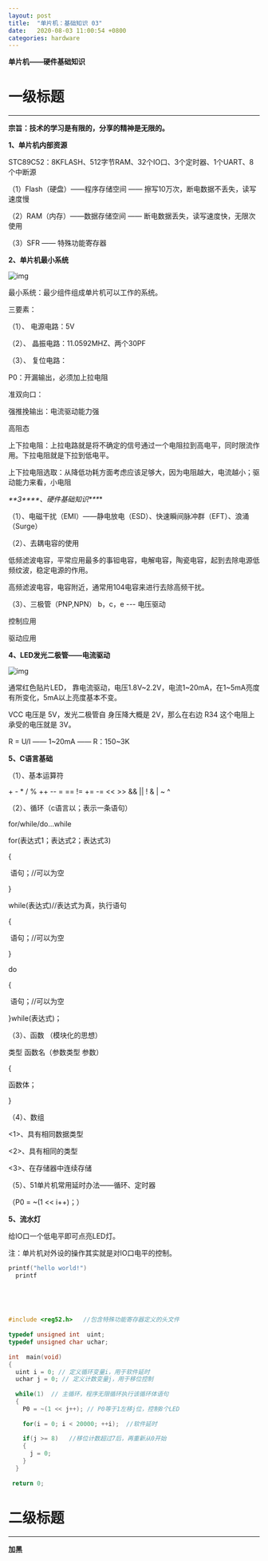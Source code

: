```yaml
---
layout: post
title:  "单片机：基础知识 03"
date:   2020-08-03 11:00:54 +0800
categories: hardware
---
```


**单片机——硬件基础知识**
# 一级标题
---

**宗旨：技术的学习是有限的，分享的精神是无限的。**

**1、单片机内部资源**

STC89C52：8KFLASH、512字节RAM、32个IO口、3个定时器、1个UART、8个中断源

（1）Flash（硬盘）——程序存储空间 —— 擦写10万次，断电数据不丢失，读写速度慢

（2）RAM（内存）——数据存储空间 —— 断电数据丢失，读写速度快，无限次使用

（3）SFR —— 特殊功能寄存器

 

**2、单片机最小系统**

![img](https://img-blog.csdn.net/20160304112618810?watermark/2/text/aHR0cDovL2Jsb2cuY3Nkbi5uZXQv/font/5a6L5L2T/fontsize/400/fill/I0JBQkFCMA==/dissolve/70/gravity/Center)



最小系统：最少组件组成单片机可以工作的系统。

三要素：

（1）、 电源电路：5V

（2）、 晶振电路：11.0592MHZ、两个30PF

（3）、 复位电路：

P0：开漏输出，必须加上拉电阻

准双向口：

强推挽输出：电流驱动能力强

高阻态

上下拉电阻：上拉电路就是将不确定的信号通过一个电阻拉到高电平，同时限流作用。下拉电阻就是下拉到低电平。

上下拉电阻选取：从降低功耗方面考虑应该足够大，因为电阻越大，电流越小；驱动能力来看，小电阻

 

***\**\*3\*\*\*\*、硬件基础知识\*\**\***

（1）、电磁干扰（EMI）——静电放电（ESD）、快速瞬间脉冲群（EFT）、浪涌（Surge）

（2）、去耦电容的使用

低频滤波电容，平常应用最多的事钽电容，电解电容，陶瓷电容，起到去除电源低频纹波，稳定电源的作用。

高频滤波电容，电容附近，通常用104电容来进行去除高频干扰。

（3）、三极管（PNP,NPN） b，c，e  --- 电压驱动

  控制应用

  驱动应用

 

**4、LED发光二极管——电流驱动**

![img](https://img-blog.csdn.net/20160304112600808?watermark/2/text/aHR0cDovL2Jsb2cuY3Nkbi5uZXQv/font/5a6L5L2T/fontsize/400/fill/I0JBQkFCMA==/dissolve/70/gravity/Center)



通常红色贴片LED， 靠电流驱动，电压1.8V~2.2V，电流1~20mA，在1~5mA亮度有所变化，5mA以上亮度基本不变。

 

VCC 电压是 5V，发光二极管自
身压降大概是 2V，那么在右边 R34 这个电阻上承受的电压就是 3V。

R = U/I  —— 1~20mA —— R：150~3K

 

**5、C语言基础**

（1）、基本运算符

\+ -  *  /  %  ++  --   =  ==  !=  +=  -=  <<  >>  &&  ||  !  &  |  ~  ^

（2）、循环（c语言以；表示一条语句）

for/while/do...while

for(表达式1；表达式2；表达式3)

{

​    语句；//可以为空

}

while(表达式)//表达式为真，执行语句

{

​    语句；//可以为空

}

do

{

​    语句；//可以为空



}while(表达式)；

（3）、函数 （模块化的思想）

类型  函数名（参数类型 参数）

{

  函数体；

}

（4）、数组

   <1>、具有相同数据类型

   <2>、具有相同的类型

   <3>、在存储器中连续存储

（5）、51单片机常用延时办法——循环、定时器

（P0 = ~(1 << i++)；）

 

**5、流水灯**

给IO口一个低电平即可点亮LED灯。

注：单片机对外设的操作其实就是对IO口电平的控制。


```C
printf("hello world!")
  printf
  
  
  
  
```


```cpp
#include <reg52.h>   //包含特殊功能寄存器定义的头文件
 
typedef unsigned int  uint;
typedef unsigned char uchar;
 
int  main(void)
{
  uint i = 0; // 定义循环变量i，用于软件延时
  uchar j = 0; // 定义计数变量j，用于移位控制
 
  while(1)  // 主循环，程序无限循环执行该循环体语句
  {
    P0 = ~(1 << j++); // P0等于1左移j位，控制8个LED
 
    for(i = 0; i < 20000; ++i);  //软件延时
 
    if(j >= 8)   //移位计数超过7后，再重新从0开始
    {
      j = 0;
    }
  }
 
 return 0;

```



# 二级标题

---

**加黑**

